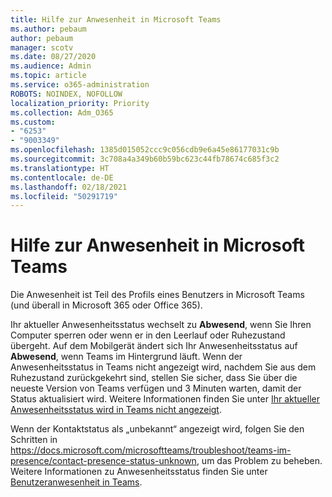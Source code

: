 ```yaml
---
title: Hilfe zur Anwesenheit in Microsoft Teams
ms.author: pebaum
author: pebaum
manager: scotv
ms.date: 08/27/2020
ms.audience: Admin
ms.topic: article
ms.service: o365-administration
ROBOTS: NOINDEX, NOFOLLOW
localization_priority: Priority
ms.collection: Adm_O365
ms.custom:
- "6253"
- "9003349"
ms.openlocfilehash: 1385d015052ccc9c056cdb9e6a45e86177031c9b
ms.sourcegitcommit: 3c708a4a349b60b59bc623c44fb78674c685f3c2
ms.translationtype: HT
ms.contentlocale: de-DE
ms.lasthandoff: 02/18/2021
ms.locfileid: "50291719"
---
```

# <a name="help-with-presence-in-microsoft-teams"></a>Hilfe zur Anwesenheit in Microsoft Teams

Die Anwesenheit ist Teil des Profils eines Benutzers in Microsoft Teams (und überall in Microsoft 365 oder Office 365). 

Ihr aktueller Anwesenheitsstatus wechselt zu **Abwesend**, wenn Sie Ihren Computer sperren oder wenn er in den Leerlauf oder Ruhezustand übergeht. Auf dem Mobilgerät ändert sich Ihr Anwesenheitsstatus auf **Abwesend**, wenn Teams im Hintergrund läuft. Wenn der Anwesenheitsstatus in Teams nicht angezeigt wird, nachdem Sie aus dem Ruhezustand zurückgekehrt sind, stellen Sie sicher, dass Sie über die neueste Version von Teams verfügen und 3 Minuten warten, damit der Status aktualisiert wird. Weitere Informationen finden Sie unter [Ihr aktueller Anwesenheitsstatus wird in Teams nicht angezeigt](https://docs.microsoft.com/microsoftteams/troubleshoot/teams-im-presence/presence-not-show-actual-status).

Wenn der Kontaktstatus als „unbekannt“ angezeigt wird, folgen Sie den Schritten in https://docs.microsoft.com/microsoftteams/troubleshoot/teams-im-presence/contact-presence-status-unknown, um das Problem zu beheben.
Weitere Informationen zu Anwesenheitsstatus finden Sie unter [Benutzeranwesenheit in Teams](https://docs.microsoft.com/microsoftteams/presence-admins).

